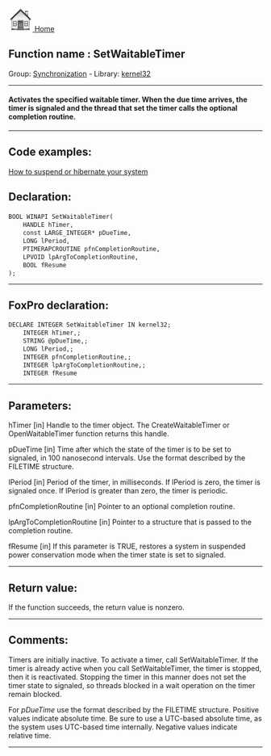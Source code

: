 [<img src="../../images/home.png"> Home ](https://github.com/VFPX/Win32API)  

## Function name : SetWaitableTimer
Group: [Synchronization](../../functions_group.md#Synchronization)  -  Library: [kernel32](../../../libraries.md#kernel32)  
***  


#### Activates the specified waitable timer. When the due time arrives, the timer is signaled and the thread that set the timer calls the optional completion routine.
***  


## Code examples:
[How to suspend or hibernate your system](../../samples/sample_395.md)  

## Declaration:
```foxpro  
BOOL WINAPI SetWaitableTimer(
	HANDLE hTimer,
	const LARGE_INTEGER* pDueTime,
	LONG lPeriod,
	PTIMERAPCROUTINE pfnCompletionRoutine,
	LPVOID lpArgToCompletionRoutine,
	BOOL fResume
);  
```  
***  


## FoxPro declaration:
```foxpro  
DECLARE INTEGER SetWaitableTimer IN kernel32;
	INTEGER hTimer,;
	STRING @pDueTime,;
	LONG lPeriod,;
	INTEGER pfnCompletionRoutine,;
	INTEGER lpArgToCompletionRoutine,;
	INTEGER fResume  
```  
***  


## Parameters:
hTimer 
[in] Handle to the timer object. The CreateWaitableTimer or OpenWaitableTimer function returns this handle. 

pDueTime 
[in] Time after which the state of the timer is to be set to signaled, in 100 nanosecond intervals. Use the format described by the FILETIME structure.

lPeriod 
[in] Period of the timer, in milliseconds. If lPeriod is zero, the timer is signaled once. If lPeriod is greater than zero, the timer is periodic.

pfnCompletionRoutine 
[in] Pointer to an optional completion routine. 

lpArgToCompletionRoutine 
[in] Pointer to a structure that is passed to the completion routine. 

fResume 
[in] If this parameter is TRUE, restores a system in suspended power conservation mode when the timer state is set to signaled.  
***  


## Return value:
If the function succeeds, the return value is nonzero.  
***  


## Comments:
Timers are initially inactive. To activate a timer, call SetWaitableTimer. If the timer is already active when you call SetWaitableTimer, the timer is stopped, then it is reactivated. Stopping the timer in this manner does not set the timer state to signaled, so threads blocked in a wait operation on the timer remain blocked.  
  
For <Em>pDueTime</Em> use the format described by the FILETIME structure. Positive values indicate absolute time. Be sure to use a UTC-based absolute time, as the system uses UTC-based time internally. Negative values indicate relative time.  
  
***  

